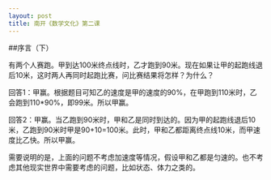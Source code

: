 ```yaml
---
layout: post
title: 南开《数学文化》第二课
---
```

##序言（下）

有两个人赛跑。甲到达100米终点线时，乙才跑到90米。现在如果让甲的起跑线退后10米，这时两人再同时起跑比赛，问比赛结果将怎样？为什么？

回答1：甲赢。根据题目可知乙的速度是甲的速度的90%，在甲跑到110米时，乙会跑到110*90%，即99米。所以甲赢。

回答2：甲赢。当乙跑到90米时，甲和乙是同时到达的。因为甲的起跑线退后10米，乙跑到90米时甲是90+10=100米。此时，甲和乙都距离终点线10米，而甲速度比乙快。所以甲赢。

需要说明的是，上面的问题不考虑加速度等情况，假设甲和乙都是匀速的。也不考虑其他现实世界中需要考虑的问题，比如状态、体力之类的。

